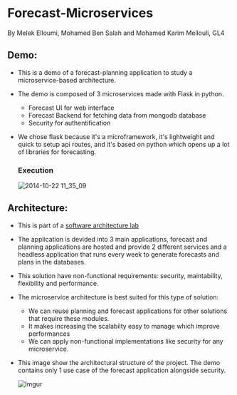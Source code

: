 # Forecast-Microservices
By Melek Elloumi, Mohamed Ben Salah and Mohamed Karim Mellouli, GL4

## Demo:
- This is a demo of a forecast-planning application to study a microservice-based architecture.
- The demo is composed of 3 microservices made with Flask in python.
    - Forecast UI for web interface
    - Forecast Backend for fetching data from mongodb database
    - Security for authentification
- We chose flask because it's a microframework, it's lightweight and quick to setup api routes,
and it's based on python which opens up a lot of libraries for forecasting.

    ### Execution

    ![2014-10-22 11_35_09](https://j.gifs.com/OgoGgG.gif)

## Architecture:
- This is part of a [software architecture lab](https://insatunisia.github.io/TP-ArchLog/tp3/)
- The application is devided into 3 main applications, forecast and planning applications are hosted and provide
2 different services and a headless application that runs every week to generate forecasts and plans in the databases.
- This solution have non-functional requirements: security, maintability, flexibility and performance.
- The microservice architecture is best suited for this type of solution:
  - We can reuse planning and forecast applications for other solutions that require these modules.
  - It makes increasing the scalabilty easy to manage which improve performances
  - We can apply non-functional implementations like security for any microservice.
- This image show the architectural structure of the project. The demo contains only 1 use case of the forecast application
alongside security.

    ![Imgur](https://i.imgur.com/RyuMvX2.png)